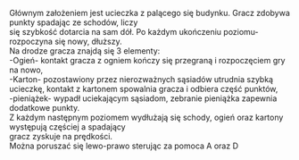 Głównym założeniem jest ucieczka z palącego się budynku. Gracz zdobywa punkty spadając ze schodów, liczy  
się szybkość dotarcia na sam dół. Po każdym ukończeniu poziomu- rozpoczyna się nowy, dłuższy.  
Na drodze gracza znajdą się 3 elementy:  
-Ogień- kontakt gracza z ogniem kończy się przegraną i rozpoczęciem gry na nowo,  
-Karton- pozostawiony przez nierozważnych sąsiadów utrudnia szybką ucieczkę, kontakt z kartonem 
spowalnia gracza i odbiera część punktów,  
-pieniążek- wypadł uciekającym sąsiadom, zebranie pieniążka zapewnia dodatkowe punkty.  
Z każdym następnym poziomem wydłużają się schody, ogień oraz kartony występują częściej a spadający  
gracz zyskuje na prędkości.  
Można poruszać się lewo-prawo sterując za pomoca A oraz D
